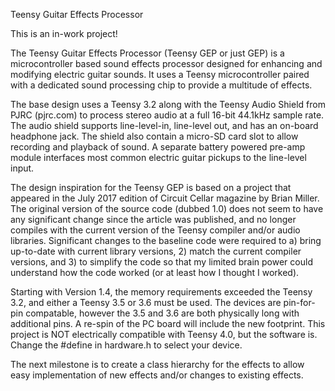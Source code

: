 Teensy Guitar Effects Processor

This is an in-work project!

The Teensy Guitar Effects Processor (Teensy GEP or just GEP) is a microcontroller based sound effects processor designed for enhancing and modifying electric guitar sounds. It uses a Teensy microcontroller paired with a dedicated sound processing chip to provide a multitude of effects. 

The base design uses a Teensy 3.2 along with the Teensy Audio Shield from PJRC (pjrc.com) to process stereo audio at a full 16-bit 44.1kHz sample rate. The audio shield supports line-level-in, line-level out, and has an on-board headphone jack. The shield also contain a micro-SD card slot to allow recording and playback of sound. A separate battery powered pre-amp module interfaces most common electric guitar pickups to the line-level input. 

The design inspiration for the Teensy GEP is based on a project that appeared in the July 2017 edition of Circuit Cellar magazine by Brian Miller.  The original version of the source code (dubbed 1.0) does not seem to have any significant change since the article was published, and no longer compiles with the current version of the Teensy compiler and/or audio libraries. Significant changes to the baseline code were required to a) bring up-to-date with current library versions, 2) match the current compiler versions, and 3) to simplify the code so that my limited brain power could understand how the code worked (or at least how I thought I worked). 

Starting with Version 1.4, the memory requirements exceeded the Teensy 3.2, and either a Teensy 3.5 or 3.6 must be used. The devices are pin-for-pin compatable, however the 3.5 and 3.6 are both physically long with additional pins. A re-spin of the PC board will include the new footprint. This project is NOT electrically compatible with Teensy 4.0, but the software is. Change the #define in hardware.h to select your device.

The next milestone is to create a class hierarchy for the effects to allow easy implementation of new effects and/or changes to existing effects.
